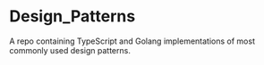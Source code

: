 # Design_Patterns

A repo containing TypeScript and Golang implementations of most commonly used design patterns.
